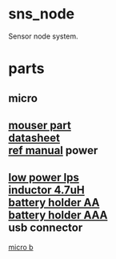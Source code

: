 sns_node
=====
Sensor node system.  


parts
=====
micro
-----
[mouser part](http://www.mouser.com/ProductDetail/Freescale-Semiconductor/MKL02Z8VFG4/?qs=sGAEpiMZZMttKWgNLnZcJr8OOhcQcoey)  
[datasheet](http://cache.freescale.com/files/32bit/doc/data_sheet/KL02P32M48SF0.pdf?fpsp=1&WT_TYPE=Data%20Sheets&WT_VENDOR=FREESCALE&WT_FILE_FORMAT=pdf&WT_ASSET=Documentation)  
[ref manual](http://cache.freescale.com/files/32bit/doc/ref_manual/KL02P32M48SF0RM.pdf?fpsp=1&WT_TYPE=Reference%20Manuals&WT_VENDOR=FREESCALE&WT_FILE_FORMAT=pdf&WT_ASSET=Documentation)
power
-----
[low power lps](http://www.mouser.com/ProductDetail/Microchip-Technology/MCP1640T-I-CHY/?qs=sGAEpiMZZMsnDbBzJh6VGDDeXjwaXPWp)  
[inductor 4.7uH](http://www.mouser.com/ProductDetail/Sumida/CDRH4D18CNP-100PC/?qs=sGAEpiMZZMsg%252by3WlYCkUxi3fTgkZ6yAbP1KOW9D5Zs%3d)  
[battery holder AA](http://www.mouser.com/ProductDetail/Eagle-Plastic-Devices/12BH311A-GR/?qs=sGAEpiMZZMupuRtfu7GC%252bWdR22xe%2fSxxWAb7Knacbvo%3d)  
[battery holder AAA](http://www.mouser.com/ProductDetail/Eagle-Plastic-Devices/12BH412-GR/?qs=sGAEpiMZZMupuRtfu7GC%252basqiiwPG6fox5Hf9LOGvms%3d)  
usb connector
-----
[micro b](http://www.mouser.com/ProductDetail/FCI/10118192-0001LF/?qs=sGAEpiMZZMulM8LPOQ%252byk2%252bTbV8%2f2X5vivRX5xKgOBI%3d)
